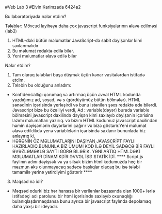 #Veb Lab 3
#Elvin Karimzada 6424a2

Bu laboratoriyada nələr etdim?
 
Tələblər:
Mövcud layihəyə daha çox javascript funksiyalarının əlavə edilməsi (lab3)
1. HTML-dəki bütün məlumatlar JavaScript-də sabit dəyişənlər kimi saxlanmalıdır
2. Bu məlumat redaktə edilə bilər.
3. Yeni məlumatlar əlavə edilə bilər

Nələr etdim?
1. Tam olaraq tələbləri başa düşmək üçün kənar vasitələrdən istifadə etdim.
2. Tələbin bu olduğunu anladım:
- Konfidensiallığı qorumaq və artırmaq üçün əvvəl HTML kodunda yazdığımız ad, soyad, və s (gördüyümüz bütün bölmələr). HTML sənədinin içərisində yerləşirdi və bunu istənilən şəxs redaktə edə bilərdi. Javascript bizə bu özəlliyi verdi, Ad : variable(dəyər) burada variable bölməsini javascript daxilində dəyişən kimi saxlayıb dəyişənin içərisinə lazımı məlumatları yazırıq. və bizim HTML kodumuz javascript daxilindən həmin dəyişənlərin dəyərlərini çağırır və bizə göstərir.Yeni məlumat əlavə edildikdə yenə variablelərin içərisində saxlanır bununlada biz anlayırıq ki, 
- HƏRƏNİN ÖZ MƏLUMATLARINI DAŞIYAN JAVASCRİPT FAYLI HAZIRLADIQ.BUNUNLA BİZ ÜMUMİ KOD İLƏ DEYİL SADƏCƏ BİR FAYLI ƏVƏZLƏMƏKLƏ SAYTI GÖRƏ BİLƏRİK. YƏNİ ARTIQ HTMLDƏKİ MƏLUMATLAR DİNAMİKDİR ƏVVƏL İSƏ STATİK İDİ.
**** Script.js faylının adını dəyişsək və ya silsək bizim html kodumuzda heç bir məzmun əks olunmayacaq sadəcə başlıqlar olacaq bu isə tələbi tamamilə yerinə yetirdiyimi göstərir ****
3. Məqsəd nə idi?
- Məqsəd odurki biz hər hansısa bir verilənlər bazasında olan 1000+ lərlə istifadəçi adı parolunu bir html içərisində saxlayıb oxunaqlığı bulanıqlaşdırmaqdansa bunu ayrıca bir javascript faylında depolamaq daha yaxşı bir ideyadır.